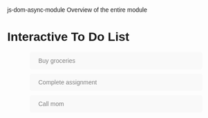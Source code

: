 js-dom-async-module
Overview of the entire module
<!DOCTYPE html>
<html lang="en">
<head>
  <meta charset="UTF-8">
  <title>Interactive To Do List</title>
  <style>
    body {
      font-family: Arial, sans-serif;
      padding: 20px;
    }

    h1 {
      text-align: center;
      color: #333;
    }

    ul {
      list-style-type: none;
      padding: 0;
      max-width: 400px;
      margin: auto;
    }

    li {
      background-color: #f9f9f9;
      margin: 10px 0;
      padding: 12px 20px;
      border-radius: 5px;
      color: gray;
      display: flex;
      justify-content: space-between;
      align-items: center;
      cursor: pointer;
      transition: background-color 0.3s ease, color 0.3s ease;
    }

    li.completed {
      color: green;
      font-weight: bold;
    }

    .tick {
      display: none;
      color: green;
      font-size: 20px;
    }

    li.completed .tick {
      display: inline;
    }
  </style>
</head>
<body>

  <h1>Interactive To Do List</h1>

  <ul>
    <li onclick="toggleTask(this)">Buy groceries <span class="tick">✓</span></li>
    <li onclick="toggleTask(this)">Complete assignment <span class="tick">✓</span></li>
    <li onclick="toggleTask(this)">Call mom <span class="tick">✓</span></li>
  </ul>

  <script>
    function toggleTask(item) {
      item.classList.toggle("completed");
    }
  </script>

</body>
</html>
